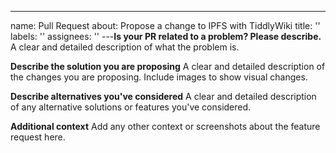 ---

name: Pull Request
about: Propose a change to IPFS with TiddlyWiki
title: ''
labels: ''
assignees: ''
---**Is your PR related to a problem? Please describe.**
A clear and detailed description of what the problem is.

**Describe the solution you are proposing**
A clear and detailed description of the changes you are proposing. Include images to show visual changes.

**Describe alternatives you've considered**
A clear and detailed description of any alternative solutions or features you've considered.

**Additional context**
Add any other context or screenshots about the feature request here.
